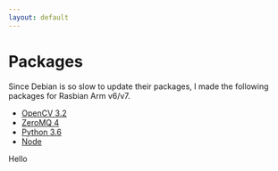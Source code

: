 ```yaml
---
layout: default
---
```


# Packages

Since Debian is so slow to update their packages, I made the following
packages for Rasbian Arm v6/v7.

- [OpenCV 3.2](../debian_packages/)
- [ZeroMQ 4](../debian_packages/)
- [Python 3.6](../debian_packages/)
- [Node](../debian_packages/)



<footer class="site-footer">
<p>Hello</p>
</footer>



